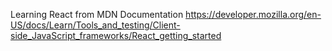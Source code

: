 Learning React from MDN Documentation https://developer.mozilla.org/en-US/docs/Learn/Tools_and_testing/Client-side_JavaScript_frameworks/React_getting_started 